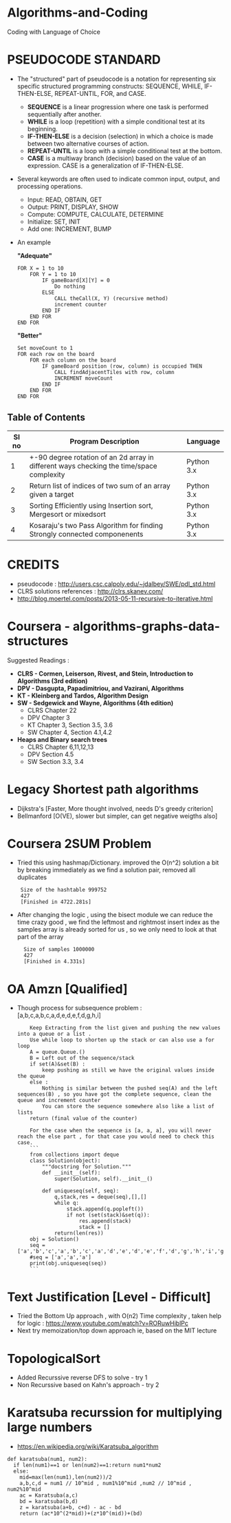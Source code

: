 # Algorithms-and-Coding
Coding with Language of Choice

# PSEUDOCODE STANDARD
  - The "structured" part of pseudocode is a notation for representing six specific structured programming constructs: SEQUENCE, WHILE, IF-THEN-ELSE, REPEAT-UNTIL, FOR, and CASE.
      + **SEQUENCE** is a linear progression where one task is performed sequentially after another.
      + **WHILE** is a loop (repetition) with a simple conditional test at its beginning.
      + **IF-THEN-ELSE** is a decision (selection) in which a choice is made between two alternative courses of action.
      + **REPEAT-UNTIL** is a loop with a simple conditional test at the bottom.
      + **CASE** is a multiway branch (decision) based on the value of an expression. CASE is a generalization of IF-THEN-ELSE.
  - Several keywords are often used to indicate common input, output, and processing operations.
      + Input: READ, OBTAIN, GET
      + Output: PRINT, DISPLAY, SHOW
      + Compute: COMPUTE, CALCULATE, DETERMINE
      + Initialize: SET, INIT
      + Add one: INCREMENT, BUMP    
  - An example

    **"Adequate"**

        FOR X = 1 to 10
            FOR Y = 1 to 10
                IF gameBoard[X][Y] = 0
                    Do nothing
                ELSE
                    CALL theCall(X, Y) (recursive method)
                    increment counter                  
                END IF
            END FOR
        END FOR

    **"Better"**

        Set moveCount to 1
        FOR each row on the board
            FOR each column on the board
                IF gameBoard position (row, column) is occupied THEN
                    CALL findAdjacentTiles with row, column
                    INCREMENT moveCount
                END IF
            END FOR
        END FOR    

## Table of Contents

Sl no | Program Description                         | Language
------|---------------------------------------------|---------------
  1   | +-90 degree rotation of an 2d array in different ways checking the time/space complexity| Python 3.x
  2   | Return list of indices of two sum of an array given a target | Python 3.x
  3   | Sorting Efficiently using Insertion sort, Mergesort or mixedsort | Python 3.x
  4   | Kosaraju's two Pass Algorithm for finding Strongly connected componenents | Python 3.x



# CREDITS
  - pseudocode : http://users.csc.calpoly.edu/~jdalbey/SWE/pdl_std.html
  - CLRS solutions references : http://clrs.skanev.com/
  - http://blog.moertel.com/posts/2013-05-11-recursive-to-iterative.html

# Coursera - algorithms-graphs-data-structures
Suggested Readings :
  + **CLRS - Cormen, Leiserson, Rivest, and Stein, Introduction to Algorithms (3rd edition)**
  + **DPV - Dasgupta, Papadimitriou, and Vazirani, Algorithms**
  + **KT - Kleinberg and Tardos, Algorithm Design**
  + **SW - Sedgewick and Wayne, Algorithms (4th edition)**
      - CLRS Chapter 22
      - DPV Chapter 3
      - KT Chapter 3, Section 3.5, 3.6
      - SW Chapter 4, Section 4.1,4.2
  + **Heaps and Binary search trees**
    - CLRS Chapter 6,11,12,13
    - DPV Section 4.5
    - SW Section 3.3, 3.4

# Legacy Shortest path algorithms
 + Dijkstra's [Faster, More thought involved, needs D's greedy criterion]
 + Bellmanford [O(VE), slower but simpler, can get negative weigths also]    

# Coursera 2SUM Problem

 + Tried this using hashmap/Dictionary. improved the O(n^2) solution a bit by breaking immediately as we find a solution pair, removed all duplicates

        Size of the hashtable 999752
        427
        [Finished in 4722.281s]

+ After changing the logic , using the bisect module we can reduce the time crazy good , we find the leftmost and rightmost insert index as the samples array is already sorted for us , so we only need to look at that part of the array

        Size of samples 1000000
        427
        [Finished in 4.331s]

# OA Amzn [Qualified]

  + Though process for subsequence problem : [a,b,c,a,b,c,a,d,e,d,e,f,d,g,h,i]

            Keep Extracting from the list given and pushing the new values into a queue or a list .
            Use while loop to shorten up the stack or can also use a for loop
            A = queue.Queue.()
            B = Left out of the sequence/stack
            if set(A)&set(B) :
                keep pushing as still we have the original values inside the queue
            else :
                Nothing is similar between the pushed seq(A) and the left sequences(B) , so you have got the complete sequence, clean the queue and increment counter
                You can store the sequence somewhere also like a list of lists
            return (final value of the counter)

            For the case when the sequence is [a, a, a], you will never reach the else part , for that case you would need to check this case.
            ```
            from collections import deque
            class Solution(object):
                """docstring for Solution."""
                def __init__(self):
                    super(Solution, self).__init__()

                def uniqueseq(self, seq):
                    q,stack,res = deque(seq),[],[]
                    while q:
                        stack.append(q.popleft())
                        if not (set(stack)&set(q)):
                            res.append(stack)
                            stack = []
                    return(len(res))
            obj = Solution()
            seq = ['a','b','c','a','b','c','a','d','e','d','e','f','d','g','h','i','g']
            #seq = ['a','a','a']
            print(obj.uniqueseq(seq))
            ```


# Text Justification [Level - Difficult]

 + Tried the Bottom Up approach , with O(n2) Time complexity , taken help for logic : https://www.youtube.com/watch?v=RORuwHiblPc
 + Next try memoization/top down approach ie, based on the MIT lecture

# TopologicalSort
 + Added Recurssive reverse DFS  to solve - try 1
 + Non Recurssive based on Kahn's approach - try 2

# Karatsuba recurssion for multiplying large numbers
 + https://en.wikipedia.org/wiki/Karatsuba_algorithm
```
def karatsuba(num1, num2):
  if len(num1)==1 or len(num2)==1:return num1*num2
  else:
    mid=max(len(num1),len(num2))/2
    a,b,c,d = num1 // 10^mid , num1%10^mid ,num2 // 10^mid , num2%10^mid
    ac = Karatsuba(a,c)
    bd = karatsuba(b,d)
    z = karatsuba(a+b, c+d) - ac - bd
    return (ac*10^(2*mid))+(z*10^(mid))+(bd)  
```

